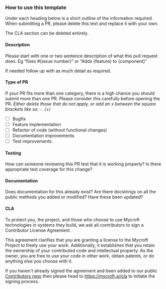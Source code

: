 ### How to use this template
Under each heading below is a short outline of the information required. When submitting a PR, please delete this text and replace it with your own. 

The CLA section can be deleted entirely.

#### Description
Please start with one or two sentence description of what this pull request does. 
Eg “fixes #{issue number}” or “Adds {feature} to {component}”

If needed follow up with as much detail as required.

#### Type of PR
If your PR fits more than one category, there is a high chance you should submit more than one PR. Please consider this carefully before opening the PR.
_Either delete those that do not apply, or add an x between the square brackets like so: `- [x]`_
- [ ] Bugfix
- [ ] Feature implementation
- [ ] Refactor of code (without functional changes)
- [ ] Documentation improvements
- [ ] Test improvements

#### Testing
How can someone reviewing this PR test that it is working properly? Is there appropriate test coverage for this change?

#### Documentation
Does documentation for this already exist? Are there docstrings on all the public methods you added or modified? Have these been updated?

#### CLA
To protect you, the project, and those who choose to use Mycroft technologies in systems they build, we ask all contributors to sign a Contributor License Agreement.

This agreement clarifies that you are granting a license to the Mycroft Project to freely use your work.  Additionally, it establishes that you retain the ownership of your contributed code and intellectual property.  As the owner, you are free to use your code in other work, obtain patents, or do anything else you choose with it.

If you haven't already signed the agreement and been added to our public [Contributors repo](https://github.com/mycroftAI/contributors) then please head to https://mycroft.ai/cla to initiate the signing process.
